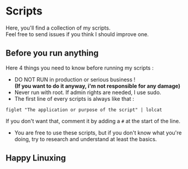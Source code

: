# Scripts
Here, you'll find a collection of my scripts.<br/>
Feel free to send issues if you think I should improve one.

## Before you run anything
Here 4 things you need to know before running my scripts :
- DO NOT RUN in production or serious business ! <br/>
**(If you want to do it anyway, i'm not responsible for any damage)**
- Never run with root. If admin rights are needed, I use sudo.
- The first line of every scripts is always like that : <br/>
```
figlet "The application or purpose of the script" | lolcat
```
If you don't want that, comment it by adding a `#` at the start of the line.
- You are free to use these scripts, but if you don't know what you're doing, try to research and understand at least the basics.

## Happy Linuxing

